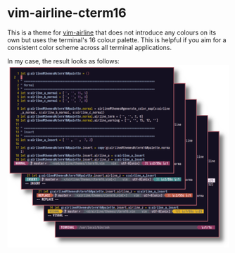 # vim-airline-cterm16

This is a theme for [vim-airline](https://github.com/vim-airline/vim-airline) that does not introduce any colours on its own but uses the terminal's 16 colour palette.
This is helpful if you aim for a consistent color scheme across all terminal applications.

In my case, the result looks as follows:
![Example](/example.png?raw=true "Example")
